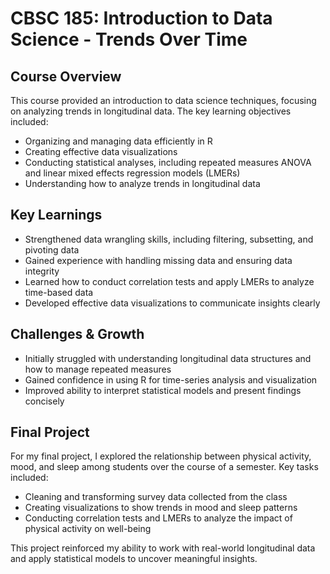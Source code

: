 # CBSC 185: Introduction to Data Science - Trends Over Time

## Course Overview
This course provided an introduction to data science techniques, focusing on analyzing trends in longitudinal data. The key learning objectives included:

- Organizing and managing data efficiently in R
- Creating effective data visualizations
- Conducting statistical analyses, including repeated measures ANOVA and linear mixed effects regression models (LMERs)
- Understanding how to analyze trends in longitudinal data

## Key Learnings
- Strengthened data wrangling skills, including filtering, subsetting, and pivoting data
- Gained experience with handling missing data and ensuring data integrity
- Learned how to conduct correlation tests and apply LMERs to analyze time-based data
- Developed effective data visualizations to communicate insights clearly

## Challenges & Growth
- Initially struggled with understanding longitudinal data structures and how to manage repeated measures
- Gained confidence in using R for time-series analysis and visualization
- Improved ability to interpret statistical models and present findings concisely

## Final Project
For my final project, I explored the relationship between physical activity, mood, and sleep among students over the course of a semester. Key tasks included:
- Cleaning and transforming survey data collected from the class
- Creating visualizations to show trends in mood and sleep patterns
- Conducting correlation tests and LMERs to analyze the impact of physical activity on well-being

This project reinforced my ability to work with real-world longitudinal data and apply statistical models to uncover meaningful insights.
